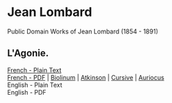 # Jean Lombard

Public Domain Works of Jean Lombard (1854 - 1891)

## L'Agonie.

[French - Plain Text](lagonie/full-text-french.md)  
[French - PDF](https://cdn.solaranamnesis.com/Lombard/lombard_agonie_1902_french.pdf) | [Biolinum](https://cdn.solaranamnesis.com/Bourdelot/lombard_agonie_1902_french_biolinum.pdf) | [Atkinson](https://cdn.solaranamnesis.com/Bourdelot/lombard_agonie_1902_french_atkinson.pdf) | [Cursive](https://cdn.solaranamnesis.com/Bourdelot/lombard_agonie_1902_french_frcursive.pdf) | [Auriocus](https://cdn.solaranamnesis.com/Bourdelot/lombard_agonie_1902_french_aurical.pdf)  
English - Plain Text  
English - PDF  
